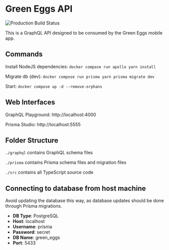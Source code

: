 # Green Eggs API

![Production Build Status](https://github.com/ed-jones/green-eggs-api/actions/workflows/production.yml/badge.svg)

This is a GraphQL API designed to be consumed by the Green Eggs mobile app.

## Commands

Install NodeJS dependencies: `docker compose run apollo yarn install`

Migrate db (dev): `docker compose run prisma yarn prisma migrate dev`

Start: `docker compose up -d --remove-orphans`

## Web Interfaces

GraphQL Playground: http://localhost:4000

Prisma Studio: http://localhost:5555

## Folder Structure

`./graphql` contains GraphQL schema files

`./prisma` contains Prisma schema files and migration files

`./src` contains all TypeScript source code

## Connecting to database from host machine

Avoid updating the database this way, as database updates should be done through Prisma migrations.

- **DB Type**: PostgreSQL
- **Host**: localhost
- **Username**: prisma
- **Password**: secret
- **DB Name**: green_eggs
- **Port**: 5433
